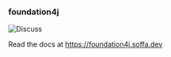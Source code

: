 ### foundation4j

![Discuss](https://img.shields.io/badge/release-0.15.10-green.svg?style=flat)

Read the docs at https://foundation4j.soffa.dev 
